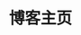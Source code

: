 ---
home: true
layout: Blog
icon: home
title: 博客主页
heroText: " "
heroFullScreen: true
tagline: 
bgImage: https://img.sherry4869.com/public/banner.jpg
footer: 粤ICP备2021115124号
---